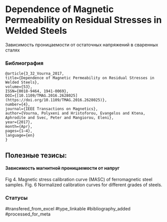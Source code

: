 # Dependence of Magnetic Permeability on Residual Stresses in Welded Steels

Зависимость проницаемости от остаточных напряжений в сваренных сталях

### Библиография
```
@article{3_32_Vourna_2017,
title={Dependence of Magnetic Permeability on Residual Stresses in Welded Steels},
volume={53},
ISSN={0018-9464, 1941-0069},
DOI={[10.1109/TMAG.2016.2628025](https://doi.org/10.1109/TMAG.2016.2628025)},
number={4},
journal={IEEE Transactions on Magnetics},
author={Vourna, Polyxeni and Hristoforou, Evangelos and Ktena, Aphrodite and Svec, Peter and Mangiorou, Eleni},
year={2017},
month={Apr},
pages={1–4},
language={en}
}
```

## Полезные тезисы:

#### Зависимость магнитной проницаемости от напруг
Fig 4. Magnetic stress calibration curve (MASC) of ferromagnetic steel samples.
Fig. 6 Normalized calibration curves for different grades of steels.


### Статусы
#transfered_from_excel 
#type_linkable 
#bibliography_added
#processed_for_meta
